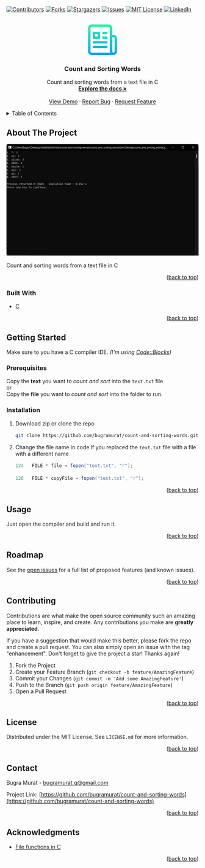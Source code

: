 <div id="top"></div>

[![Contributors][contributors-shield]][contributors-url]
[![Forks][forks-shield]][forks-url]
[![Stargazers][stars-shield]][stars-url]
[![Issues][issues-shield]][issues-url]
[![MIT License][license-shield]][license-url]
[![LinkedIn][linkedin-shield]][linkedin-url]

<!-- PROJECT LOGO -->
<br />
<div align="center">
  <a href="https://github.com/bugramurat/count-and-sorting-words">
    <img src="images/logo.png" alt="Logo" width="80" height="80">
  </a>

<h3 align="center">Count and Sorting Words</h3>

  <p align="center">
    Count and sorting words from a text file in C
    <br />
    <a href="https://github.com/bugramurat/count-and-sorting-words"><strong>Explore the docs »</strong></a>
    <br />
    <br />
    <a href="https://github.com/bugramurat/count-and-sorting-words">View Demo</a>
    ·
    <a href="https://github.com/bugramurat/count-and-sorting-words/issues">Report Bug</a>
    ·
    <a href="https://github.com/bugramurat/count-and-sorting-words/issues">Request Feature</a>
  </p>
</div>

<!-- TABLE OF CONTENTS -->
<details>
  <summary>Table of Contents</summary>
  <ol>
    <li>
      <a href="#about-the-project">About The Project</a>
      <ul>
        <li><a href="#built-with">Built With</a></li>
      </ul>
    </li>
    <li>
      <a href="#getting-started">Getting Started</a>
      <ul>
        <li><a href="#prerequisites">Prerequisites</a></li>
        <li><a href="#installation">Installation</a></li>
      </ul>
    </li>
    <li><a href="#usage">Usage</a></li>
    <li><a href="#roadmap">Roadmap</a></li>
    <li><a href="#contributing">Contributing</a></li>
    <li><a href="#license">License</a></li>
    <li><a href="#contact">Contact</a></li>
    <li><a href="#acknowledgments">Acknowledgments</a></li>
  </ol>
</details>

<!-- ABOUT THE PROJECT -->

## About The Project

[![Screen Shot][product-screenshot]]()

Count and sorting words from a text file in C

<p align="right">(<a href="#top">back to top</a>)</p>

### Built With

-   [C](https://www.w3schools.com/c/index.php)

<p align="right">(<a href="#top">back to top</a>)</p>

<!-- GETTING STARTED -->

## Getting Started

Make sure to you have a C compiler IDE. _(I'm using [Code::Blocks](https://www.codeblocks.org))_

### Prerequisites

Copy the **text** you want to _count and sort_ into the `text.txt` file <br>
or <br>
Copy the **file** you want to _count and sort_ into the folder to run.

### Installation

1. Download zip or clone the repo
   ```sh
   git clone https://github.com/bugramurat/count-and-sorting-words.git
   ```
2. Change the file name in code if you replaced the `text.txt` file with a file with a different name
   ```java
   124   FILE * file = fopen("text.txt", "r");

   126   FILE * copyFile = fopen("text.txt", "r");
   ```

<p align="right">(<a href="#top">back to top</a>)</p>

<!-- USAGE EXAMPLES -->

## Usage

Just open the compiler and build and run it.

<p align="right">(<a href="#top">back to top</a>)</p>

<!-- ROADMAP -->

## Roadmap

See the [open issues](https://github.com/bugramurat/count-and-sorting-words/issues) for a full list of proposed features (and known issues).

<p align="right">(<a href="#top">back to top</a>)</p>

<!-- CONTRIBUTING -->

## Contributing

Contributions are what make the open source community such an amazing place to learn, inspire, and create. Any contributions you make are **greatly appreciated**.

If you have a suggestion that would make this better, please fork the repo and create a pull request. You can also simply open an issue with the tag "enhancement".
Don't forget to give the project a star! Thanks again!

1. Fork the Project
2. Create your Feature Branch (`git checkout -b feature/AmazingFeature`)
3. Commit your Changes (`git commit -m 'Add some AmazingFeature'`)
4. Push to the Branch (`git push origin feature/AmazingFeature`)
5. Open a Pull Request

<p align="right">(<a href="#top">back to top</a>)</p>

<!-- LICENSE -->

## License

Distributed under the MIT License. See `LICENSE.md` for more information.

<p align="right">(<a href="#top">back to top</a>)</p>

<!-- CONTACT -->

## Contact

Bugra Murat - bugramurat.q@gmail.com

Project Link: [https://github.com/bugramurat/count-and-sorting-words](https://github.com/bugramurat/count-and-sorting-words)

<p align="right">(<a href="#top">back to top</a>)</p>

<!-- ACKNOWLEDGMENTS -->

## Acknowledgments

-   [File functions in C](https://www.bilgigunlugum.net/prog/cprog/c_stdkut/stdio/fseek)

<p align="right">(<a href="#top">back to top</a>)</p>

<!-- MARKDOWN LINKS & IMAGES -->
<!-- https://www.markdownguide.org/basic-syntax/#reference-style-links -->

[contributors-shield]: https://img.shields.io/github/contributors/bugramurat/count-and-sorting-words.svg?style=for-the-badge
[contributors-url]: https://github.com/bugramurat/count-and-sorting-words/graphs/contributors
[forks-shield]: https://img.shields.io/github/forks/bugramurat/count-and-sorting-words.svg?style=for-the-badge
[forks-url]: https://github.com/bugramurat/count-and-sorting-words/network/members
[stars-shield]: https://img.shields.io/github/stars/bugramurat/count-and-sorting-words.svg?style=for-the-badge
[stars-url]: https://github.com/bugramurat/count-and-sorting-words/stargazers
[issues-shield]: https://img.shields.io/github/issues/bugramurat/count-and-sorting-words.svg?style=for-the-badge
[issues-url]: https://github.com/bugramurat/count-and-sorting-words/issues
[license-shield]: https://img.shields.io/github/license/bugramurat/count-and-sorting-words.svg?style=for-the-badge
[license-url]: https://github.com/bugramurat/count-and-sorting-words/blob/main/LICENSE
[linkedin-shield]: https://img.shields.io/badge/-LinkedIn-black.svg?style=for-the-badge&logo=linkedin&colorB=555
[linkedin-url]: https://linkedin.com/in/bugramurat
[product-screenshot]: images/screenshot.png
